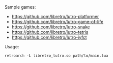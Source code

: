 Sample games:

 * https://github.com/libretro/lutro-platformer
 * https://github.com/libretro/lutro-game-of-life
 * https://github.com/libretro/lutro-snake
 * https://github.com/libretro/lutro-tetris
 * https://github.com/libretro/lutro-iyfct

Usage:

    retroarch -L libretro_lutro.so path/to/main.lua
